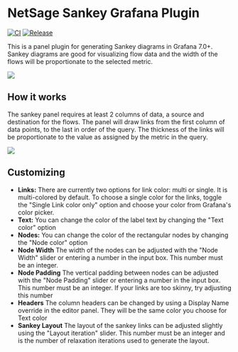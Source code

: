 # NetSage Sankey Grafana Plugin

[![CI](https://github.com/netsage-project/netsage-sankey-panel/actions/workflows/ci.yml/badge.svg)](https://github.com/netsage-project/netsage-sankey-panel/actions/workflows/ci.yml)
[![Release](https://github.com/netsage-project/netsage-sankey-panel/actions/workflows/release.yml/badge.svg)](https://github.com/netsage-project/netsage-sankey-panel/actions/workflows/release.yml)

This is a panel plugin for generating Sankey diagrams in Grafana 7.0+.  Sankey diagrams are good for visualizing flow data and the width of the flows will be proportionate to the selected metric.

![](https://github.com/netsage-project/netsage-sankey-panel/blob/master/src/img/sankey2.png?raw=true)

## How it works
The sankey panel requires at least 2 columns of data, a source and destination for the flows.
The panel will draw links from the first column of data points, to the last in order of the query.  The thickness of the links will be proportionate to the value as assigned by the metric in the query.

![](https://github.com/netsage-project/netsage-sankey-panel/blob/master/src/img/sankey3.png?raw=true)

## Customizing
- **Links:** There are currently two options for link color: multi or single.  It is multi-colored by default.  To choose a single color for the links, toggle the "Single Link color only" option and choose your color from Grafana's color picker.
- **Text:** You can change the color of the label text by changing the "Text color" option
- **Nodes:** You can change the color of the rectangular nodes by changing the "Node color" option
- **Node Width** The width of the nodes can be adjusted with the "Node Width" slider or entering a number in the input box.  This number must be an integer.
- **Node Padding** The vertical padding between nodes can be adjusted with the "Node Padding" slider or entering a number in the input box.  This number must be an integer.  If your links are too skinny, try adjusting this number
- **Headers** The column headers can be changed by using a Display Name override in the editor panel.  They will be the same color you choose for Text color
- **Sankey Layout** The layout of the sankey links can be adjusted slightly using the "Layout iteration" slider. This number must be an integer and is the number of relaxation iterations used to generate the layout.


